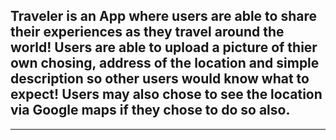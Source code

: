 ## Traveler is an App where users are able to share their experiences as they travel around the world! Users are able to upload a picture of thier own chosing, address of the location and simple description so other users would know what to expect! Users may also chose to see the location via Google maps if they chose to do so also. 

---

